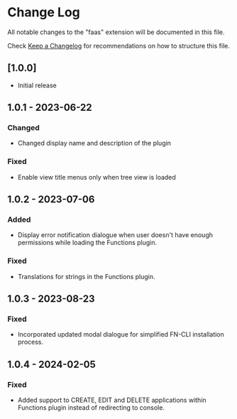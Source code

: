 # Change Log

All notable changes to the "faas" extension will be documented in this file.

Check [Keep a Changelog](http://keepachangelog.com/) for recommendations on how to structure this file.

## [1.0.0]

- Initial release

## 1.0.1 - 2023-06-22

### Changed

- Changed display name and description of the plugin

### Fixed

- Enable view title menus only when tree view is loaded

## 1.0.2 - 2023-07-06

### Added

- Display error notification dialogue when user doesn't have enough permissions while loading the Functions plugin.

### Fixed

- Translations for strings in the Functions plugin.

## 1.0.3 - 2023-08-23

### Fixed

- Incorporated updated modal dialogue for simplified FN-CLI installation process.

## 1.0.4 - 2024-02-05

### Fixed

- Added support to CREATE, EDIT and DELETE applications within Functions plugin instead of redirecting to console.
